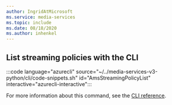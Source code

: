 ```yaml
---
author: IngridAtMicrosoft
ms.service: media-services 
ms.topic: include
ms.date: 08/18/2020
ms.author: inhenkel
---
```


## List streaming policies with the CLI

:::code language="azurecli" source="~/../media-services-v3-python/cli/code-snippets.sh" id="AmsStreamingPolicyList" interactive="azurecli-interactive":::

For more information about this command, see the [CLI reference](/cli/azure/ams/streaming-policy?view=azure-cli-latest#az-ams-streaming-policy-list).
